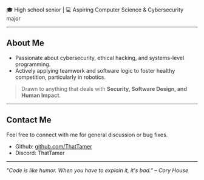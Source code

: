 🎓 High school senior | 💻 Aspiring Computer Science & Cybersecurity major  

---

## About Me
- Passionate about cybersecurity, ethical hacking, and systems-level programming.
- Actively applying teamwork and software logic to foster healthy competition, particularly in robotics.

> Drawn to anything that deals with **Security, Software Design, and Human Impact**.

---

## Contact Me
Feel free to connect with me for general discussion or bug fixes.
- Github: [github.com/ThatTamer](https://github.com/ThatTamer)
- Discord: ThatTamer

---

*"Code is like humor. When you have to explain it, it's bad." – Cory House*

